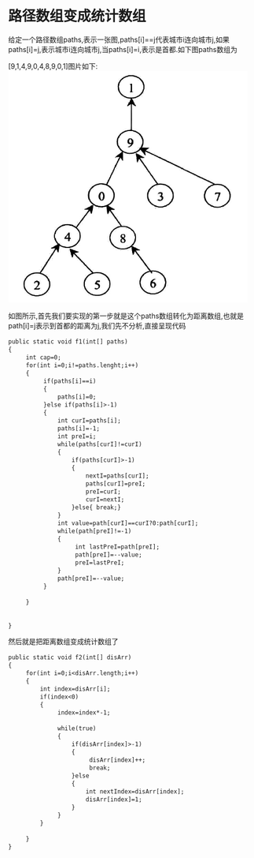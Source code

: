 # 路径数组变成统计数组
给定一个路径数组paths,表示一张图,paths[i]==j代表城市i连向城市j,如果paths[i]=j,表示城市i连向城市j,当paths[i]=i,表示是首都.如下图paths数组为

[9,1,4,9,0,4,8,9,0,1]图片如下:
![](_v_images/20190424201810481_1741974821.png)

如图所示,首先我们要实现的第一步就是这个paths数组转化为距离数组,也就是path[i]=j表示到首都的距离为j,我们先不分析,直接呈现代码
```
public static void f1(int[] paths)
{
     int cap=0;
     for(int i=0;i!=paths.lenght;i++)
     {
          if(paths[i]==i)
          {
              paths[i]=0;
          }else if(paths[i]>-1)
          {
              int curI=paths[i];
              paths[i]=-1; 
              int preI=i;
              while(paths[curI]!=curI)
              {
                  if(paths[curI]>-1)
                  {  
                      nextI=paths[curI];
                      paths[curI]=preI;
                      preI=curI;
                      curI=nextI;     
                  }else{ break;}
              }
              int value=path[curI]==curI?0:path[curI];
              while(path[preI]!=-1)
              {
                   int lastPreI=path[preI];
                   path[preI]=--value;
                   preI=lastPreI;
              }
              path[preI]=--value;
          }
          
     }


}

```
然后就是把距离数组变成统计数组了
```
public static void f2(int[] disArr)
{
     for(int i=0;i<disArr.length;i++)
     {
         int index=disArr[i];
         if(index<0)
         {
              index=index*-1;
              
              while(true)
              {
                  if(disArr[index]>-1)
                  {
                       disArr[index]++;
                       break;
                  }else
                  {
                      int nextIndex=disArr[index];
                      disArr[index]=1; 
                  }
              }
         }     
     
     }
}
```

